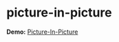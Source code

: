 # picture-in-picture

**Demo:** [Picture-In-Picture](https://prathu9.github.io/picture-in-picture/)
